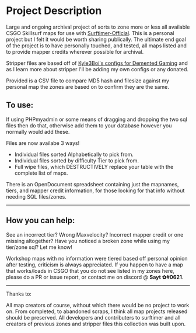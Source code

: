 # Project Description
Large and ongoing archival project of sorts to zone more or less all available CSGO Skillsurf maps for use with [Surftimer-Official](https://github.com/surftimer/SurfTimer). This is a personal project but I felt it would be worth sharing publically. The ultimate end goal of the project is to have personally touched, and tested, all maps listed and to provide mapper credits wherever possible for archival.

Stripper files are based off of [Kyle3Boi's configs for Demented Gaming](https://github.com/Kyli3Boi/Surftimer-Official-Stripper-Config) and as I learn more about stripper I'll be adding my own configs or any donated.

Provided is a CSV file to compare MD5 hash and filesize against my personal map the zones are based on to confirm they are the same.


## To use:
If using PHPmyadmin or some means of dragging and dropping the two sql files then do that, otherwise add them to your database however you normally would add these.

Files are now availabe 3 ways!
- Individual files sorted Alphabetically to pick from.
- Individual files sorted by difficulty Tier to pick from.
- Full wipe files, which DESTRUCTIVELY replace your table with the complete list of maps.

There is an OpenDocument spreadsheet containing just the mapnames, tiers, and mapper credit information, for those looking for that info without needing SQL files/zones.

------------------------------------------------------------------------
## How you can help:

See an incorrect tier? Wrong Maxvelocity? Incorrect mapper credit or one missing altogether? Have you noticed a broken zone while using my tier/zone sql? Let me know!

Workshop maps with no information were tiered based off personal opinion after testing, criticism is always appreciated. If you happen to have a map that works/loads in CSGO that you do not see listed in my zones here, please do a PR or issue report, or contact me on discord @ **Sayt ✿#0621**. 



------------------------------------------------------------------------
Thanks to:

All map creators of course, without which there would be no project to work on. From completed, to abandoned scraps, I think all map projects released should be preserved. All developers and contributers to surftimer and all creators of previous zones and stripper files this collection was built upon.
